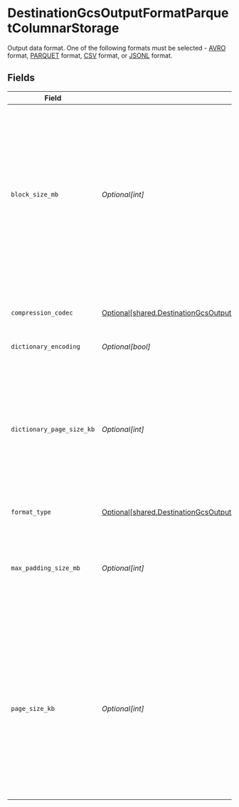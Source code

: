 # DestinationGcsOutputFormatParquetColumnarStorage

Output data format. One of the following formats must be selected - <a href="https://cloud.google.com/bigquery/docs/loading-data-cloud-storage-avro#advantages_of_avro">AVRO</a> format, <a href="https://cloud.google.com/bigquery/docs/loading-data-cloud-storage-parquet#parquet_schemas">PARQUET</a> format, <a href="https://cloud.google.com/bigquery/docs/loading-data-cloud-storage-csv#loading_csv_data_into_a_table">CSV</a> format, or <a href="https://cloud.google.com/bigquery/docs/loading-data-cloud-storage-json#loading_json_data_into_a_new_table">JSONL</a> format.


## Fields

| Field                                                                                                                                                                                                                          | Type                                                                                                                                                                                                                           | Required                                                                                                                                                                                                                       | Description                                                                                                                                                                                                                    | Example                                                                                                                                                                                                                        |
| ------------------------------------------------------------------------------------------------------------------------------------------------------------------------------------------------------------------------------ | ------------------------------------------------------------------------------------------------------------------------------------------------------------------------------------------------------------------------------ | ------------------------------------------------------------------------------------------------------------------------------------------------------------------------------------------------------------------------------ | ------------------------------------------------------------------------------------------------------------------------------------------------------------------------------------------------------------------------------ | ------------------------------------------------------------------------------------------------------------------------------------------------------------------------------------------------------------------------------ |
| `block_size_mb`                                                                                                                                                                                                                | *Optional[int]*                                                                                                                                                                                                                | :heavy_minus_sign:                                                                                                                                                                                                             | This is the size of a row group being buffered in memory. It limits the memory usage when writing. Larger values will improve the IO when reading, but consume more memory when writing. Default: 128 MB.                      | 128                                                                                                                                                                                                                            |
| `compression_codec`                                                                                                                                                                                                            | [Optional[shared.DestinationGcsOutputFormatParquetColumnarStorageCompressionCodec]](undefined/models/shared/destinationgcsoutputformatparquetcolumnarstoragecompressioncodec.md)                                               | :heavy_minus_sign:                                                                                                                                                                                                             | The compression algorithm used to compress data pages.                                                                                                                                                                         |                                                                                                                                                                                                                                |
| `dictionary_encoding`                                                                                                                                                                                                          | *Optional[bool]*                                                                                                                                                                                                               | :heavy_minus_sign:                                                                                                                                                                                                             | Default: true.                                                                                                                                                                                                                 |                                                                                                                                                                                                                                |
| `dictionary_page_size_kb`                                                                                                                                                                                                      | *Optional[int]*                                                                                                                                                                                                                | :heavy_minus_sign:                                                                                                                                                                                                             | There is one dictionary page per column per row group when dictionary encoding is used. The dictionary page size works like the page size but for dictionary. Default: 1024 KB.                                                | 1024                                                                                                                                                                                                                           |
| `format_type`                                                                                                                                                                                                                  | [Optional[shared.DestinationGcsOutputFormatParquetColumnarStorageFormatType]](undefined/models/shared/destinationgcsoutputformatparquetcolumnarstorageformattype.md)                                                           | :heavy_minus_sign:                                                                                                                                                                                                             | N/A                                                                                                                                                                                                                            |                                                                                                                                                                                                                                |
| `max_padding_size_mb`                                                                                                                                                                                                          | *Optional[int]*                                                                                                                                                                                                                | :heavy_minus_sign:                                                                                                                                                                                                             | Maximum size allowed as padding to align row groups. This is also the minimum size of a row group. Default: 8 MB.                                                                                                              | 8                                                                                                                                                                                                                              |
| `page_size_kb`                                                                                                                                                                                                                 | *Optional[int]*                                                                                                                                                                                                                | :heavy_minus_sign:                                                                                                                                                                                                             | The page size is for compression. A block is composed of pages. A page is the smallest unit that must be read fully to access a single record. If this value is too small, the compression will deteriorate. Default: 1024 KB. | 1024                                                                                                                                                                                                                           |